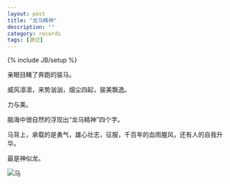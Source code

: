 ```yaml
---
layout: post
title: "龙马精神"
description: ""
category: records
tags: [游记]
---
```

{% include JB/setup %}

亲眼目睹了奔跑的骏马。

威风凛凛，来势汹汹，烟尘四起，骏美飘逸。

力与美。

脑海中很自然的浮现出“龙马精神”四个字。

马背上，承载的是勇气，雄心壮志，征服，千百年的血雨腥风，还有人的自我升华。

最是神似龙。

![马](http://ww2.sinaimg.cn/large/005Jo1fAjw1el2qo8y4vhj32io1w0b2b.jpg)
